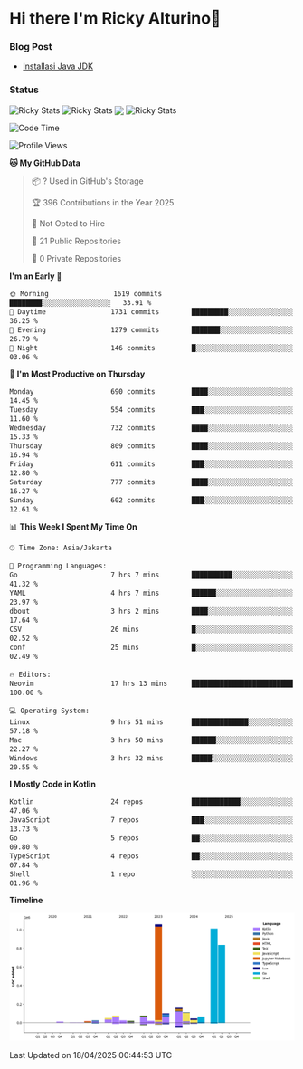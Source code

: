 # Hi there I'm Ricky Alturino👋

### Blog Post

<!-- BLOG-POST-LIST:START -->

- [Installasi Java JDK](https://onirutla.medium.com/installasi-java-jdk-ec701beeb5cb?source=rss-d9d81c918cc9------2)
<!-- BLOG-POST-LIST:END -->

### Status

<img align="center" alt="Ricky Stats" src="https://github-readme-stats.vercel.app/api?username=Alturino&theme=dark&show_icons=true&hide_border=false" />
<img align="center" alt="Ricky Stats" src="https://github-readme-stats.vercel.app/api/top-langs/?username=Alturino&theme=dark&show_icons=true&layout=compact"/>
<img align="center" width="640px" src="https://github-readme-stats.vercel.app/api/wakatime?username=Alturino&layout=compact&hide_border=true&theme=dark">
<img align="center" alt="Ricky Stats" src="https://leetcard.jacoblin.cool/onirutla?border=0&radius=20&ext=activity"/>

<!--START_SECTION:waka-->
![Code Time](http://img.shields.io/badge/Code%20Time-1%2C174%20hrs%2036%20mins-blue)

![Profile Views](http://img.shields.io/badge/Profile%20Views-0-blue)

**🐱 My GitHub Data** 

> 📦 ? Used in GitHub's Storage 
 > 
> 🏆 396 Contributions in the Year 2025
 > 
> 🚫 Not Opted to Hire
 > 
> 📜 21 Public Repositories 
 > 
> 🔑 0 Private Repositories 
 > 
**I'm an Early 🐤** 

```text
🌞 Morning                1619 commits        ████████░░░░░░░░░░░░░░░░░   33.91 % 
🌆 Daytime                1731 commits        █████████░░░░░░░░░░░░░░░░   36.25 % 
🌃 Evening                1279 commits        ███████░░░░░░░░░░░░░░░░░░   26.79 % 
🌙 Night                  146 commits         █░░░░░░░░░░░░░░░░░░░░░░░░   03.06 % 
```
📅 **I'm Most Productive on Thursday** 

```text
Monday                   690 commits         ████░░░░░░░░░░░░░░░░░░░░░   14.45 % 
Tuesday                  554 commits         ███░░░░░░░░░░░░░░░░░░░░░░   11.60 % 
Wednesday                732 commits         ████░░░░░░░░░░░░░░░░░░░░░   15.33 % 
Thursday                 809 commits         ████░░░░░░░░░░░░░░░░░░░░░   16.94 % 
Friday                   611 commits         ███░░░░░░░░░░░░░░░░░░░░░░   12.80 % 
Saturday                 777 commits         ████░░░░░░░░░░░░░░░░░░░░░   16.27 % 
Sunday                   602 commits         ███░░░░░░░░░░░░░░░░░░░░░░   12.61 % 
```


📊 **This Week I Spent My Time On** 

```text
🕑︎ Time Zone: Asia/Jakarta

💬 Programming Languages: 
Go                       7 hrs 7 mins        ██████████░░░░░░░░░░░░░░░   41.32 % 
YAML                     4 hrs 7 mins        ██████░░░░░░░░░░░░░░░░░░░   23.97 % 
dbout                    3 hrs 2 mins        ████░░░░░░░░░░░░░░░░░░░░░   17.64 % 
CSV                      26 mins             █░░░░░░░░░░░░░░░░░░░░░░░░   02.52 % 
conf                     25 mins             █░░░░░░░░░░░░░░░░░░░░░░░░   02.49 % 

🔥 Editors: 
Neovim                   17 hrs 13 mins      █████████████████████████   100.00 % 

💻 Operating System: 
Linux                    9 hrs 51 mins       ██████████████░░░░░░░░░░░   57.18 % 
Mac                      3 hrs 50 mins       ██████░░░░░░░░░░░░░░░░░░░   22.27 % 
Windows                  3 hrs 32 mins       █████░░░░░░░░░░░░░░░░░░░░   20.55 % 
```

**I Mostly Code in Kotlin** 

```text
Kotlin                   24 repos            ████████████░░░░░░░░░░░░░   47.06 % 
JavaScript               7 repos             ███░░░░░░░░░░░░░░░░░░░░░░   13.73 % 
Go                       5 repos             ██░░░░░░░░░░░░░░░░░░░░░░░   09.80 % 
TypeScript               4 repos             ██░░░░░░░░░░░░░░░░░░░░░░░   07.84 % 
Shell                    1 repo              ░░░░░░░░░░░░░░░░░░░░░░░░░   01.96 % 
```



**Timeline**

![Lines of Code chart](https://raw.githubusercontent.com/Alturino/Alturino/main/assets/bar_graph.png)


 Last Updated on 18/04/2025 00:44:53 UTC
<!--END_SECTION:waka-->
